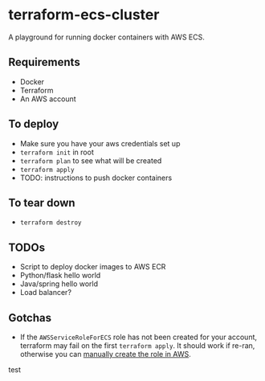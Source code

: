 # terraform-ecs-cluster

A playground for running docker containers with AWS ECS. 

## Requirements
- Docker
- Terraform
- An AWS account

## To deploy
- Make sure you have your aws credentials set up
- `terraform init` in root
- `terraform plan` to see what will be created
- `terraform apply`
- TODO: instructions to push docker containers

## To tear down
- `terraform destroy`

## TODOs
- Script to deploy docker images to AWS ECR
- Python/flask hello world
- Java/spring hello world
- Load balancer?

## Gotchas
- If the `AWSServiceRoleForECS` role has not been created for your account, terraform may fail on the first `terraform apply`.  It should work if re-ran, otherwise you can [manually create the role in AWS](https://docs.aws.amazon.com/AmazonECS/latest/developerguide/using-service-linked-roles.html).


test

